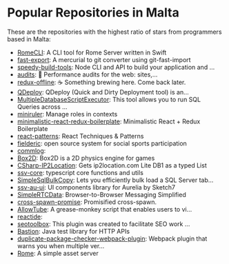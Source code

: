 # Popular Repositories in Malta

These are the repositories with the highest ratio of stars from programmers based in Malta:

- [RomeCLI](https://github.com/146BC/RomeCLI): A CLI tool for Rome Server written in Swift
- [fast-export](https://github.com/cdimech/fast-export): A mercurial to git converter using git-fast-import
- [speedy-build-tools](https://github.com/alan-agius4/speedy-build-tools): Node CLI and API to build your application and ...
- [audits](https://github.com/perfs/audits): :rocket: Performance audits for the web: sites,...
- [redux-offline](https://github.com/jevakallio/redux-offline): :coffee: Something brewing here. Come back later.
- [QDeploy](https://github.com/cdemi/QDeploy): QDeploy (Quick and Dirty Deployment tool) is an...
- [MultipleDatabaseScriptExecutor](https://github.com/cdemi/MultipleDatabaseScriptExecutor): This tool allows you to run SQL Queries across ...
- [miniruler](https://github.com/jacoborus/miniruler): Manage roles in contexts
- [minimalistic-react-redux-boilerplate](https://github.com/xontab/minimalistic-react-redux-boilerplate): Minimalistic React + Redux Boilerplate
- [react-patterns](https://github.com/vasanthk/react-patterns): React Techniques & Patterns 
- [fielderic](https://github.com/malteseunderdog/fielderic): open source system for social sports participation
- [commlog](https://github.com/sganslandt/commlog): 
- [Box2D](https://github.com/zammitjames/Box2D): Box2D is a 2D physics engine for games
- [CSharp-IP2Location](https://github.com/cdemi/CSharp-IP2Location): Gets ip2location.com Lite DB1 as a typed List
- [ssv-core](https://github.com/sketch7/ssv-core): typescript core functions and utils
- [SimpleSqlBulkCopy](https://github.com/cdemi/SimpleSqlBulkCopy): Lets you efficiently bulk load a SQL Server tab...
- [ssv-au-ui](https://github.com/sketch7/ssv-au-ui): UI components library for Aurelia by Sketch7
- [SimpleRTCData](https://github.com/lostsource/SimpleRTCData): Browser-to-Browser Messaging Simplified
- [cross-spawn-promise](https://github.com/zentrick/cross-spawn-promise): Promisified cross-spawn.
- [AllowTube](https://github.com/BernardGatt/AllowTube): A grease-monkey script that enables users to vi...
- [reactide](https://github.com/reactide/reactide): 
- [seotoolbox](https://github.com/dylangrech92/seotoolbox): This plugin was created to facilitate SEO work ...
- [Bastion](https://github.com/bastion-dev/Bastion): Java test library for HTTP APIs
- [duplicate-package-checker-webpack-plugin](https://github.com/darrenscerri/duplicate-package-checker-webpack-plugin): Webpack plugin that warns you when multiple ver...
- [Rome](https://github.com/146BC/Rome): A simple asset server
